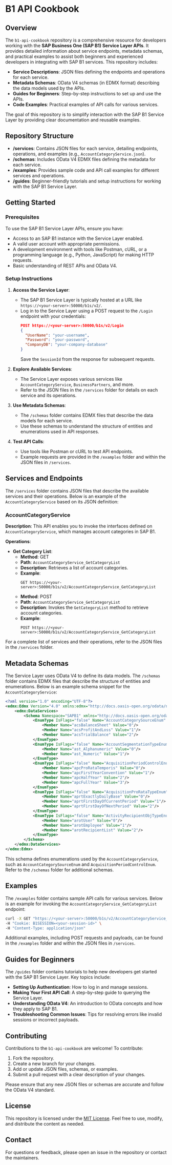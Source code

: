 # B1 API Cookbook

## Overview

The `b1-api-cookbook` repository is a comprehensive resource for developers working with the **SAP Business One (SAP B1) Service Layer APIs**. It provides detailed information about service endpoints, metadata schemas, and practical examples to assist both beginners and experienced developers in integrating with SAP B1 services. This repository includes:

- **Service Descriptions**: JSON files defining the endpoints and operations for each service.
- **Metadata Schemas**: OData V4 schemas (in EDMX format) describing the data models used by the APIs.
- **Guides for Beginners**: Step-by-step instructions to set up and use the APIs.
- **Code Examples**: Practical examples of API calls for various services.

The goal of this repository is to simplify interaction with the SAP B1 Service Layer by providing clear documentation and reusable examples.

## Repository Structure

- **/services**: Contains JSON files for each service, detailing endpoints, operations, and examples (e.g., `AccountCategoryService.json`).
- **/schemas**: Includes OData V4 EDMX files defining the metadata for each service.
- **/examples**: Provides sample code and API call examples for different services and operations.
- **/guides**: Beginner-friendly tutorials and setup instructions for working with the SAP B1 Service Layer.

## Getting Started

### Prerequisites
To use the SAP B1 Service Layer APIs, ensure you have:
- Access to an SAP B1 instance with the Service Layer enabled.
- A valid user account with appropriate permissions.
- A development environment with tools like Postman, cURL, or a programming language (e.g., Python, JavaScript) for making HTTP requests.
- Basic understanding of REST APIs and OData V4.

### Setup Instructions
1. **Access the Service Layer**:
   - The SAP B1 Service Layer is typically hosted at a URL like `https://<your-server>:50000/b1s/v2/`.
   - Log in to the Service Layer using a POST request to the `/Login` endpoint with your credentials:
     ```json
     POST https://<your-server>:50000/b1s/v2/Login
     {
       "UserName": "your-username",
       "Password": "your-password",
       "CompanyDB": "your-company-database"
     }
     ```
     Save the `SessionId` from the response for subsequent requests.

2. **Explore Available Services**:
   - The Service Layer exposes various services like `AccountCategoryService`, `BusinessPartners`, and more.
   - Refer to the JSON files in the `/services` folder for details on each service and its operations.

3. **Use Metadata Schemas**:
   - The `/schemas` folder contains EDMX files that describe the data models for each service.
   - Use these schemas to understand the structure of entities and enumerations used in API responses.

4. **Test API Calls**:
   - Use tools like Postman or cURL to test API endpoints.
   - Example requests are provided in the `/examples` folder and within the JSON files in `/services`.

## Services and Endpoints

The `/services` folder contains JSON files that describe the available services and their operations. Below is an example of the `AccountCategoryService` based on its JSON definition:

### AccountCategoryService
**Description**: This API enables you to invoke the interfaces defined on `AccountCategoryService`, which manages account categories in SAP B1.

**Operations**:
- **Get Category List**:
  - **Method**: GET
  - **Path**: `AccountCategoryService_GetCategoryList`
  - **Description**: Retrieves a list of account categories.
  - **Example**:
    ```
    GET https://<your-server>:50000/b1s/v2/AccountCategoryService_GetCategoryList
    ```
  - **Method**: POST
  - **Path**: `AccountCategoryService_GetCategoryList`
  - **Description**: Invokes the `GetCategoryList` method to retrieve account categories.
  - **Example**:
    ```
    POST https://<your-server>:50000/b1s/v2/AccountCategoryService_GetCategoryList
    ```

For a complete list of services and their operations, refer to the JSON files in the `/services` folder.

## Metadata Schemas

The Service Layer uses OData V4 to define its data models. The `/schemas` folder contains EDMX files that describe the structure of entities and enumerations. Below is an example schema snippet for the `AccountCategoryService`:

```xml
<?xml version="1.0" encoding="UTF-8"?>
<edmx:Edmx Version="4.0" xmlns:edmx="http://docs.oasis-open.org/odata/ns/edmx">
    <edmx:DataServices>
        <Schema Namespace="SAPB1" xmlns="http://docs.oasis-open.org/odata/ns/edm">
            <EnumType IsFlags="false" Name="AccountCategorySourceEnum" UnderlyingType="Edm.Int32">
                <Member Name="acsBalanceSheet" Value="0"/>
                <Member Name="acsProfitAndLoss" Value="1"/>
                <Member Name="acsTrialBalance" Value="2"/>
            </EnumType>
            <EnumType IsFlags="false" Name="AccountSegmentationTypeEnum" UnderlyingType="Edm.Int32">
                <Member Name="ast_Alphanumeric" Value="0"/>
                <Member Name="ast_Numeric" Value="1"/>
            </EnumType>
            <EnumType IsFlags="false" Name="AcquisitionPeriodControlEnum" UnderlyingType="Edm.Int32">
                <Member Name="apcProRataTemporis" Value="0"/>
                <Member Name="apcFirstYearConvention" Value="1"/>
                <Member Name="apcHalfYear" Value="2"/>
                <Member Name="apcFullYear" Value="3"/>
            </EnumType>
            <EnumType IsFlags="false" Name="AcquisitionProRataTypeEnum" UnderlyingType="Edm.Int32">
                <Member Name="aprtExactlyDailyBase" Value="0"/>
                <Member Name="aprtFirstDayOfCurrentPeriod" Value="1"/>
                <Member Name="aprtFirstDayOfNextPeriod" Value="2"/>
            </EnumType>
            <EnumType IsFlags="false" Name="ActivityRecipientObjTypeEnum" UnderlyingType="Edm.Int32">
                <Member Name="arotUser" Value="0"/>
                <Member Name="arotEmployee" Value="1"/>
                <Member Name="arotRecipientList" Value="2"/>
            </EnumType>
        </Schema>
    </edmx:DataServices>
</edmx:Edmx>
```

This schema defines enumerations used by the `AccountCategoryService`, such as `AccountCategorySourceEnum` and `AcquisitionPeriodControlEnum`. Refer to the `/schemas` folder for additional schemas.

## Examples

The `/examples` folder contains sample API calls for various services. Below is an example for invoking the `AccountCategoryService_GetCategoryList` endpoint:

```bash
curl -X GET "https://<your-server>:50000/b1s/v2/AccountCategoryService_GetCategoryList" \
-H "Cookie: B1SESSION=<your-session-id>" \
-H "Content-Type: application/json"
```

Additional examples, including POST requests and payloads, can be found in the `/examples` folder and within the JSON files in `/services`.

## Guides for Beginners

The `/guides` folder contains tutorials to help new developers get started with the SAP B1 Service Layer. Key topics include:
- **Setting Up Authentication**: How to log in and manage sessions.
- **Making Your First API Call**: A step-by-step guide to querying the Service Layer.
- **Understanding OData V4**: An introduction to OData concepts and how they apply to SAP B1.
- **Troubleshooting Common Issues**: Tips for resolving errors like invalid sessions or incorrect payloads.

## Contributing

Contributions to the `b1-api-cookbook` are welcome! To contribute:
1. Fork the repository.
2. Create a new branch for your changes.
3. Add or update JSON files, schemas, or examples.
4. Submit a pull request with a clear description of your changes.

Please ensure that any new JSON files or schemas are accurate and follow the OData V4 standard.

## License

This repository is licensed under the [MIT License](LICENSE). Feel free to use, modify, and distribute the content as needed.

## Contact

For questions or feedback, please open an issue in the repository or contact the maintainers.